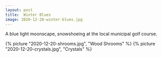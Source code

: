 ```yaml
---
layout: post
title:  Winter Blues    
image: 2020-12-20-winter-blues.jpg
---
```


A blue light moonscape, snowshoeing at the local municipal golf course. 

<!--more-->

{% picture "2020-12-20-shrooms.jpg", "Wood Shrooms" %}
{% picture "2020-12-20-crystals.jpg", "Crystals" %}


